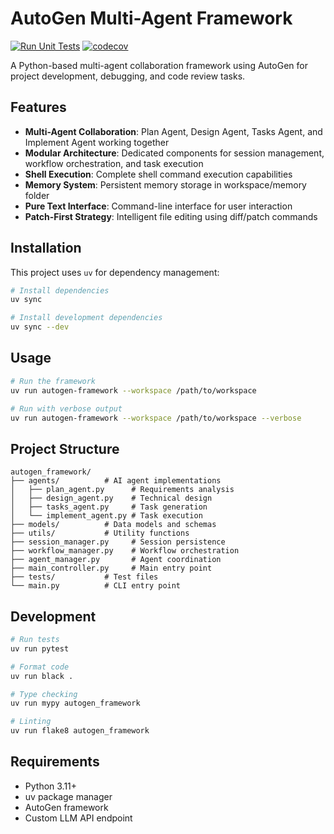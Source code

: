 # AutoGen Multi-Agent Framework

[![Run Unit Tests](https://github.com/wirelessr/SpecForge-Agent/actions/workflows/ci.yml/badge.svg)](https://github.com/wirelessr/SpecForge-Agent/actions/workflows/ci.yml) [![codecov](https://codecov.io/gh/wirelessr/SpecForge-Agent/graph/badge.svg)](https://codecov.io/gh/wirelessr/SpecForge-Agent)

A Python-based multi-agent collaboration framework using AutoGen for project development, debugging, and code review tasks.

## Features

- **Multi-Agent Collaboration**: Plan Agent, Design Agent, Tasks Agent, and Implement Agent working together
- **Modular Architecture**: Dedicated components for session management, workflow orchestration, and task execution
- **Shell Execution**: Complete shell command execution capabilities
- **Memory System**: Persistent memory storage in workspace/memory folder
- **Pure Text Interface**: Command-line interface for user interaction
- **Patch-First Strategy**: Intelligent file editing using diff/patch commands

## Installation

This project uses `uv` for dependency management:

```bash
# Install dependencies
uv sync

# Install development dependencies
uv sync --dev
```

## Usage

```bash
# Run the framework
uv run autogen-framework --workspace /path/to/workspace

# Run with verbose output
uv run autogen-framework --workspace /path/to/workspace --verbose
```

## Project Structure

```
autogen_framework/
├── agents/          # AI agent implementations
│   ├── plan_agent.py      # Requirements analysis
│   ├── design_agent.py    # Technical design
│   ├── tasks_agent.py     # Task generation
│   └── implement_agent.py # Task execution
├── models/          # Data models and schemas
├── utils/           # Utility functions
├── session_manager.py     # Session persistence
├── workflow_manager.py    # Workflow orchestration
├── agent_manager.py       # Agent coordination
├── main_controller.py     # Main entry point
├── tests/           # Test files
└── main.py          # CLI entry point
```

## Development

```bash
# Run tests
uv run pytest

# Format code
uv run black .

# Type checking
uv run mypy autogen_framework

# Linting
uv run flake8 autogen_framework
```

## Requirements

- Python 3.11+
- uv package manager
- AutoGen framework
- Custom LLM API endpoint